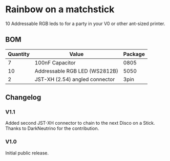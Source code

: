# Rainbow on a matchstick

10 Addressable RGB leds to for a party in your V0 or other ant-sized printer.

## BOM
| Quantity | Value                         | Package |
|----------|-------------------------------|---------|
|        7 | 100nF Capacitor               | 0805    |
|       10 | Addressable RGB LED (WS2812B) | 5050    |
|        2 | JST-XH (2.54) angled connector| 3pin    |

## Changelog

### V1.1
Added second JST-XH connector to chain to the next Disco on a Stick.  
Thanks to DarkNeutrino for the contribution.

### V1.0
Initial public release.
